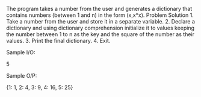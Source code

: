 The program takes a number from the user and generates a dictionary that contains numbers (between 1 and n) in the form (x,x*x). Problem Solution 1. Take a number from the user and store it in a separate variable. 2. Declare a dictionary and using dictionary comprehension initialize it to values keeping the number between 1 to n as the key and the square of the number as their values. 3. Print the final dictionary. 4. Exit.

Sample I/O:

 5

 Sample O/P:

 {1: 1, 2: 4, 3: 9, 4: 16, 5: 25}
